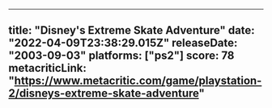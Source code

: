 
---
title: "Disney's Extreme Skate Adventure"
date: "2022-04-09T23:38:29.015Z"
releaseDate: "2003-09-03"
platforms: ["ps2"]
score: 78
metacriticLink: "https://www.metacritic.com/game/playstation-2/disneys-extreme-skate-adventure"
---
